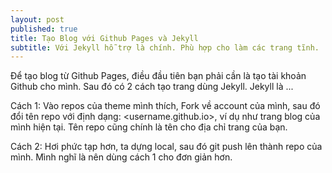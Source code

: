 ```yaml
---
layout: post
published: true
title: Tạo Blog với Github Pages và Jekyll
subtitle: Với Jekyll hỗ trợ là chính. Phù hợp cho làm các trang tĩnh.
---
```

Để tạo blog từ Github Pages, điều đầu tiên bạn phải cần là tạo tài khoản Github cho mình.
Sau đó có 2 cách tạo trang dùng Jekyll.
Jekyll là ...

Cách 1: Vào repos của theme mình thích, Fork về account của mình, sau đó đổi tên repo với định dạng: <username.github.io>, ví dụ như trang blog của mình hiện tại. Tên repo cũng chính là tên cho địa chỉ trang của bạn.

Cách 2: Hơi phức tạp hơn, ta dựng local, sau đó git push lên thành repo của mình. Mình nghĩ là nên dùng cách 1 cho đơn giản hơn.



